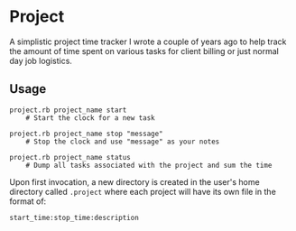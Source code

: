 Project
=======

A simplistic project time tracker I wrote a couple of years ago to help track the
amount of time spent on various tasks for client billing or just normal day job
logistics.

Usage
-----

	project.rb project_name start
		# Start the clock for a new task

	project.rb project_name stop "message"
		# Stop the clock and use "message" as your notes

	project.rb project_name status
		# Dump all tasks associated with the project and sum the time

Upon first invocation, a new directory is created in the user's home directory
called `.project` where each project will have its own file in the format of:

	start_time:stop_time:description